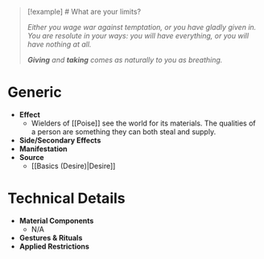 > [!example] # What are your limits?
> 
> *Either you wage war against temptation, or you have gladly given in. You are resolute in your ways: you will have everything, or you will have nothing at all.*
> 
>_**Giving** and **taking** comes as naturally to you as breathing._

# Generic

- **Effect**
	- Wielders of [[Poise]] see the world for its materials. The qualities of a person are something they can both steal and supply.
- **Side/Secondary Effects**
- **Manifestation**
- **Source**
	- [[Basics (Desire)|Desire]]

# Technical Details

- **Material Components**
	- N/A
- **Gestures & Rituals**
- **Applied Restrictions**